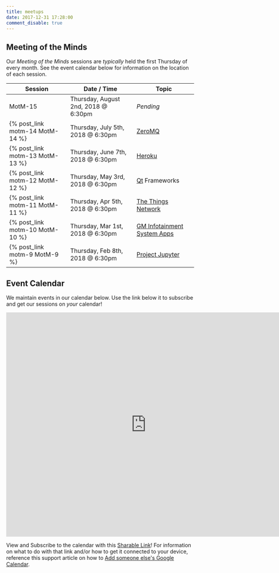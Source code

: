 ```yaml
---
title: meetups
date: 2017-12-31 17:28:00
comment_disable: true
---
```


## Meeting of the Minds

Our _Meeting of the Minds_ sessions are _typically_ held the first Thursday of every month.  See the event calendar below for information on the location of each session.

| Session                       | Date / Time             | Topic                                 |
| ----------------------------- | ----------------------- | ---------------------------------------- |
| MotM-15                       | Thursday, August 2nd, 2018 @ 6:30pm | _Pending_
| {% post_link motm-14 MotM-14 %} | Thursday, July 5th, 2018 @ 6:30pm | [ZeroMQ](http://zeromq.org)
| {% post_link motm-13 MotM-13 %} | Thursday, June 7th, 2018 @ 6:30pm | [Heroku](https://www.heroku.com)
| {% post_link motm-12 MotM-12 %} | Thursday, May 3rd, 2018 @ 6:30pm | [Qt](https://www.qt.io) Frameworks
| {% post_link motm-11 MotM-11 %} | Thursday, Apr 5th, 2018 @ 6:30pm | [The Things Network](https://www.thethingsnetwork.org)
| {% post_link motm-10 MotM-10 %} | Thursday, Mar 1st, 2018 @ 6:30pm | [GM Infotainment System Apps](https://developer.gm.com)
| {% post_link motm-9 MotM-9 %} | Thursday, Feb 8th, 2018 @ 6:30pm | [Project Jupyter](http://jupyter.org)

## Event Calendar
We maintain events in our calendar below.  Use the link below it to subscribe and get our sessions on _your_ calendar!

<iframe src="https://calendar.google.com/calendar/embed?showTitle=0&amp;showPrint=0&amp;showTabs=0&amp;showCalendars=0&amp;height=600&amp;wkst=1&amp;bgcolor=%23FFFFFF&amp;src=8i0mvttflp95l4d64brckurlvc%40group.calendar.google.com&amp;color=%238D6F47&amp;ctz=America%2FChicago" style="border-width:0" width="750" height="600" frameborder="0" scrolling="no"></iframe>

View and Subscribe to the calendar with this [Sharable Link](https://calendar.google.com/calendar?cid=OGkwbXZ0dGZscDk1bDRkNjRicmNrdXJsdmNAZ3JvdXAuY2FsZW5kYXIuZ29vZ2xlLmNvbQ)!  For information on what to do with that link and/or how to get it connected to your device, reference this support article on how to [Add someone else's Google Calendar](https://support.google.com/calendar/answer/37100).